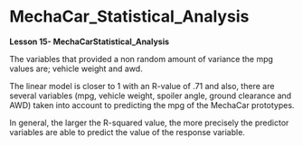 # MechaCar_Statistical_Analysis
**Lesson 15- MechaCarStatistical_Analysis**

The variables that provided a non random amount of variance the mpg values are; vehicle weight and awd. 

The linear model is closer to 1 with an R-value of .71 and also, there are several variables (mpg, vehicle weight, spoiler angle, ground clearance and AWD) taken into account to predicting the mpg of the MechaCar prototypes. 

In general, the larger the R-squared value, the more precisely the predictor variables are able to predict the value of the response variable.
